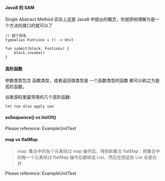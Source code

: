 #### Java8 的 SAM

Single Abstract Method 实际上这是 Java8 中提出的概念，你就把他理解为是一个方法的接口的就可以了

```
// 起个别名
typealias Funtionx = () -> Unit

fun submit(block: Funtionx) {
    block.invoke()
}
```

#### 高阶函数

参数类型包含 函数类型，或者返回值类型是 一个函数类型的函数 都可以称之为是高阶函数。

谷歌源码里最常用的几个高阶函数:

```
let run also apply use
```

#### asSequence() vs listOf()

Please reference: ExampleUnitTest

#### map vs flatMap

>map: 集合中的各个元素经过 map 操作后，得到新集合
> flatMap：把集合中的每一个元素经过 flatMap 操作后都转成 List，然后在把这些 List 全部合并

Please reference: ExampleUnitTest
